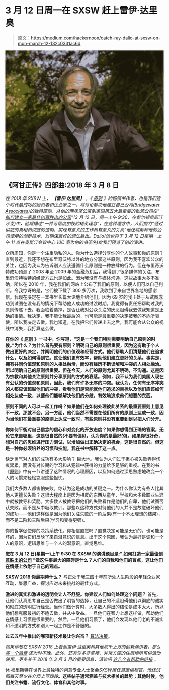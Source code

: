 # 3 月 12 日周一在 SXSW 赶上雷伊·达里奥

> 原文：<https://medium.com/hackernoon/catch-ray-dalio-at-sxsw-on-mon-march-12-132c0331ac6d>

![](img/a8b4a6b5b8d771cbbbf9e56a1563a8ea.png)

## 《阿甘正传》四部曲:2018 年 3 月 8 日

*在 2018 年 SXSW 上，* ***【雷伊·达里奥】*** *，《* [*原则*](https://www.amazon.com/Principles-Life-Work-Ray-Dalio/dp/1501124021/ref=sr_1_4?ie=UTF8&qid=1519943037&sr=8-4&keywords=Ray+Dalio) *》的畅销书作者，也是我们这个时代最成功的投资者和企业家之一，将讨论帮助他建立自己公司(*[*Bridgewater Associates*](https://www.bridgewater.com/)*)的独特原则，从他的两居室公寓到美国第五大最重要的私营公司在“* [*如何建立一家最佳创意胜出的公司*](https://schedule.sxsw.com/2018/events/PP99680)*”(3 月 12 日，周一上午 9:30，在希尔顿奥斯汀沙龙)中，他将描述“一种可信度加权的精英理念”，在这种理念中，人们努力“通过彻底的真相和彻底的透明，实现有意义的工作和有意义的关系”他还将解释他的公司使用的创新技术，以确保最好的想法胜出。Dalio(他也将于 3 月 12 日星期一上午 11 点在奥斯汀会议中心 10C 室为他的书签名)给我们预览了他的演讲。*

众所周知，你是一个注重隐私的人。你为什么选择分享你的个人故事和你的原则？
直到最近，我还不想在布里奇沃特以外的地方分享这些原则，因为我不喜欢公众的关注，也因为我认为告诉别人应该遵循什么原则是一种放肆的行为。但在布里奇沃特成功预测了 2008 年至 2009 年的金融危机后，我得到了很多媒体的关注，布里奇沃特独特的经营方式也是如此。因为我没有与媒体沟通，这些故事大多不准确，所以在 2010 年，我在我们的网站上公布了我们的原则，以便人们可以自己判断。令我惊讶的是，它们被下载了 300 多万次，我收到了来自世界各地的感谢信。我现在决定在一本书里长篇大论地介绍他们，因为 69 岁的我正处于从试图成功到试图在没有我的情况下帮助他人成功的过渡时期。我觉得有责任把帮助过我的原则传递下去。我面临着选择，是否让我对公众关注的厌恶阻碍我去做我知道是正确的事情。我决定，我不能让我最后的，也可能是最重要的决定被我的不适所驱使，所以我决定去做。我也知道，在我把它们传递出去之后，我可能会从公众的视线中消失，我打算这么做。

**在你的《** [**原则**](https://www.amazon.com/Principles-Life-Work-Ray-Dalio/dp/1501124021/ref=sr_1_4?ie=UTF8&qid=1519943037&sr=8-4&keywords=Ray+Dalio) **》一书中，你写道，“这是一个我们特别需要明确自己原则的时候。”为什么？为什么首先要有原则？明确自己的原则很重要，因为这有助于个人做出更好的决定，并阐明他们的价值观和经营方式。他们帮助人们清楚他们在追求什么，以及如何得到它。这让他们更有效率，帮助他们建立更好的关系。事实是，拥有共同价值观和原则的人相处融洽，而没有经历不断误解和冲突的人相处融洽。所以明确自己的原则很重要。但在今天，人们的原则尤其不明确，不沟通。这是因为宗教和其他关注原则并分享原则的方式的衰落。例如，我不认为我们美国人现在有公认的价值观和原则，因此，我们有许多无序的冲突。我认为，任何有无序冲突的人都应该超越他们的冲突，看看他们是否能就他们追求的目标以及他们应该如何相处达成一致，以便他们能够解决他们的分歧，有效地追求他们想要的东西。**

**原则不同的人可以一起工作吗？如果他们在如何处理彼此关系的最重要原则上意见不一致，那就不会。另一方面，他们当然不需要在他们所有的原则上达成一致，因为当他们在最重要的原则上达成一致时，有些原则并没有重要到足以把人们分开。**

**你如何平衡对自己信念的信心和对变化的开放态度？如果你想得到正确的答案，无论它来自哪里，这是很自然的(不要有偏见，认为你的是最好的)。如果你很好奇，想对自己的思维进行压力测试，以增加做出正确决定的机会，这是很自然的。但这是一种你必须培养的习惯和技能，我在书中解释了这一点。**

缺乏勇气对人们的成功有多大影响？
巨大地。我认为人们过于担心被失败弄得伤痕累累，而没有对长期的学习和从犯错中获得的力量给予足够的重视。在我的书《[原则](https://www.amazon.com/Principles-Life-Work-Ray-Dalio/dp/1501124021/ref=sr_1_4?ie=UTF8&qid=1519943037&sr=8-4&keywords=Ray+Dalio)》中有一节讲述了这种情况的心理原因，以及如何通过深思熟虑地改变一个人的习惯来轻松克服这些担忧。

我们大多数人都害怕失败。你认为这是成功的关键之一。为什么你认为有些人比其他人更擅长失败？这很大程度上是因为相反的东西从童年、学校和大多数职业生涯中就被教导和奖励。大多数人被教导把他们的失败看作是他们的自卑，他们试图否认失败，而不是从中吸取教训。那些以这种方式对待他们的人并不是故意破坏他们的成功——他们这样做是因为他们关注失败的一阶后果(有一个不太理想的结果)，而不是二阶和三阶后果(学习和变得更强)。

你的哲学促使你的决策系统化。你相信直觉吗？直觉决定可能是无价的，也可能是坏的，因为它们反映了来自潜意识的信息。出于这个原因，我认为最好是调和一个人的意识，逻辑思维与一个人的潜意识，直觉思维。

**您在 3 月 12 日(星期一)上午 9:30 在 SXSW 的演讲题目是:“** [**如何打造一家最佳创意胜出的公司**](https://schedule.sxsw.com/2018/events/PP99680) **”做这件事最大的障碍是什么？人们的自我和他们的盲点，这让他们在情感上依附于自己的观点。**

**SXSW 2018 你最期待什么？** 与正处于我三四十年前所处人生阶段的年轻企业家互动，集思广益，探讨应对未来挑战的最佳方式。

**激进的真实和激进的透明会让人不舒服。你建议人们如何处理这个问题？** 首先，让他们认真思考自己是否做出了明智的选择，让自己的不适阻碍他们以彻底的诚实和彻底的透明进行经营。当他们做计算时，大多数人得出的结论是成本太大，所以他们想克服最初的不适去做，并从中受益。一旦他们在智力上想这样做，帮助他们在情感上习惯是很重要的。然后，一旦他们习惯了，他们会发现以他们老的不诚实和不透明的方式和别人一起工作是不舒服的。

**过去五年中推出的哪项新技术最让你兴奋？** [算法决策](https://www.bloomberg.com/view/articles/2017-11-15/ray-dalio-has-an-unbelievable-algorithm)。

*如果你想在 SXSW 2018 上看到雷伊·达里奥和其他成千上万的创新演讲者，那么* [*买一个徽章*](https://www.sxsw.com/attend/) *还为时不晚。此外，还有许多非常棒、非常方便的住宿场所可供活动使用。更多关于 2018 年 3 月 3 月的重要信息，请访问* [*这八个有帮助的链接*](/@hugh_w_forrest/8-all-important-links-for-sxsw-2018-c280bf24f772) *。*

休·福里斯特在世界上最独特的创意专业人士聚会[*SXSW*](http://www.sxsw.com)*担任首席编程官。他还试图每天至少在介质上写四段*[](/@hugh_w_forrest)**。这些帖子通常涵盖与技术相关的趋势；其他时候，他们关注书籍、流行文化、体育和其他时事。**